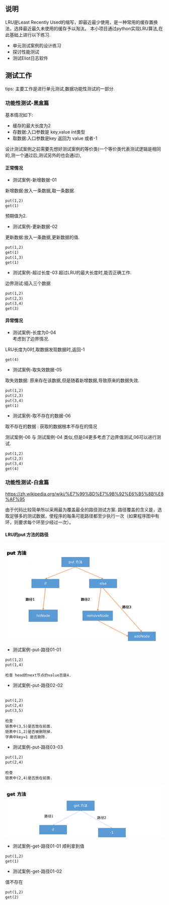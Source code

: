 ## 说明

LRU是Least Recently Used的缩写，即最近最少使用，是一种常用的缓存置换法，选择最近最久未使用的缓存予以淘汰。
本小项目通过python实现LRU算法,在此基础上进行以下练习.
- 单元测试案例的设计练习
- 探讨性能测试
- 测试Eliot日志软件

## 测试工作
tips: 主要工作是进行单元测试,数据功能性测试的一部分.

### 功能性测试-黑盒篇

基本情况如下:
- 缓存的最大长度为2
- 存数据:入口参数是 key,value int类型
- 取数据:入口参数是key  返回为 value 或者-1

设计测试案例之前需要先想好测试案例的等价类(一个等价类代表测试逻辑是相同的,测一个通过后,测试另外的也会通过),


#### 正常情况

- 测试案例-新增数据-01

新增数据:放入一条数据,取一条数据.

```
put(1,2)
get(1)
```
预期值为2.

- 测试案例-更新数据-02

更新数据:放入一条数据,更新数据的值.

```
put(1,2)
get(1)
put(1,3)
get(1)
```

- 测试案例-超过长度-03
超过LRU的最大长度时,能否正确工作.

边界测试:插入三个数据

```
put(1,2)
put(2,3)
put(3,4)
get(3)
```


#### 异常情况

- 测试案例-长度为0-04  
考虑到了边界情况.

LRU长度为0时,取数据发现数据时,返回-1

```
get(4)
```

- 测试案例-取失效数据-05

取失效数据: 原来存在该数据,但是随着新增数据,导致原来的数据失效.

```
put(1,2)
put(2,3)
put(3,4)
get(1)
```

- 测试案例-取不存在的数据-06

取不存在的数据 : 获取的数据根本不存在的情况

测试案例-06 与 测试案例-04 类似,但是04更多考虑了边界值测试,06可以进行测试.

```
put(1,2)
put(2,3)
put(3,4)
get(4)
```










### 功能性测试-白盒篇
https://zh.wikipedia.org/wiki/%E7%99%BD%E7%9B%92%E6%B5%8B%E8%AF%95

由于代码比较简单所以采用最为覆盖最全的路径测试方案.
路径覆盖的含义是，选取足够多的测试数据，使程序的每条可能路径都至少执行一次（如果程序图中有环，则要求每个环至少经过一次）。


#### LRU的put 方法的路径

![put路径](./images/put.png)

- 测试案例-put-路径01-01

```
put(1,2)
put(1,4)

检查 head的next节点的value否是4.
```


- 测试案例-put-路径02-02


```

put(1,2)
put(2,4)
put(3,5)

检查 
链表中(3,5)是否放在前面.
链表中(1,2)是否被删除掉.
字典中key=1 是否删除.
```

- 测试案例-put-路径03-03

```
put(1,2)
put(2,4)

检查 
链表中(2,4)是否放在前面.
```

![get路径](./images/get.png)

- 测试案例-get-路径01-01
顺利拿到值

```
put(1,2)
get(1)
```

- 测试案例-get-路径01-02

值不存在

```
put(1,2)
get(2)
```



